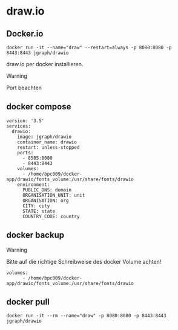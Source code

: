 # draw.io

## Docker.io

    docker run -it --name="draw" --restart=always -p 8080:8080 -p 8443:8443 jgraph/drawio


draw.io per docker installieren. 
> [!WARNING]
> Port beachten
## docker compose
```
version: '3.5'
services:
  drawio:
    image: jgraph/drawio
    container_name: drawio
    restart: unless-stopped
    ports:
      - 8585:8080
      - 8443:8443
    volumes:
      - /home/bpc009/docker-app/drawio/fonts_volume:/usr/share/fonts/drawio
    environment:
      PUBLIC_DNS: domain
      ORGANISATION_UNIT: unit
      ORGANISATION: org
      CITY: city
      STATE: state
      COUNTRY_CODE: country

```
## docker backup
> [!WARNING]
> Bitte auf die richtige Schreibweise des docker Volume achten!

```
volumes:
      - /home/bpc009/docker-app/drawio/fonts_volume:/usr/share/fonts/drawio
```

## docker pull
```
docker run -it --rm --name="draw" -p 8080:8080 -p 8443:8443 jgraph/drawio
```

